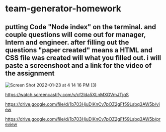 # team-generator-homework

## putting Code "Node index" on the terminal. and couple questions will come out for manager, Intern and engineer. after filling out the questions "paper created" means a HTML and CSS file was created will what you filled out. i will paste a screenshoot and a link for the video of the assignment   

![Screen Shot 2022-01-23 at 4 14 16 PM (3)](https://user-images.githubusercontent.com/92010483/150702054-d108c996-f71b-423e-a318-d9cf4ee267d7.png)


https://watch.screencastify.com/v/cf2lda5XLnMXGVmJTjqS


https://drive.google.com/file/d/1b703HjuDlKnCv7pOZ2gFf59Lsbq3AW5b/view

https://drive.google.com/file/d/1b703HjuDlKnCv7pOZ2gFf59Lsbq3AW5b/preview
